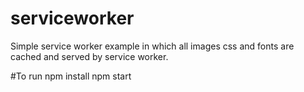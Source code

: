 # serviceworker
Simple service worker example in which all images css and fonts are cached and served by service worker.

#To run
npm install
npm start
